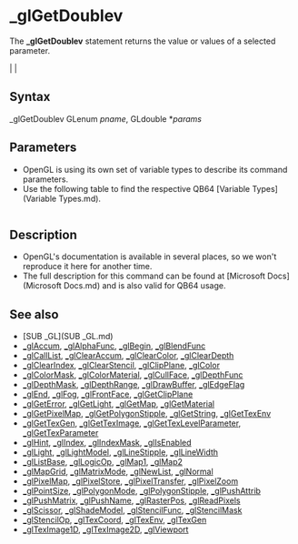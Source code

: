 # _glGetDoublev

The **_glGetDoublev** statement returns the value or values of a selected parameter.

  

|  |

## Syntax

_glGetDoublev GLenum *pname*, GLdouble **params*
  

## Parameters

* OpenGL is using its own set of variable types to describe its command parameters.
* Use the following table to find the respective QB64 [Variable Types](Variable Types.md).

```    Table 2: Relations between the OpenGL variable types vs. C/C++ and QB64.  ┌──────────────┬────────────────┬──────────────────────────────────────────┐  │    **OpenGL**    │     **C/C++**      │     **QB64**                                 │  ├──────────────┼────────────────┼──────────────────────────────────────────┤  │ GLenum       │ unsigned int   │ [_UNSIGNED](_UNSIGNED.md) [LONG](LONG.md)                           │  ├──────────────┼────────────────┼──────────────────────────────────────────┤  │ GLboolean    │ unsigned char  │ [_UNSIGNED](_UNSIGNED.md) [_BYTE](_BYTE.md)                          │  ├──────────────┼────────────────┼──────────────────────────────────────────┤  │ GLbitfield   │ unsigned int   │ [_UNSIGNED](_UNSIGNED.md) [LONG](LONG.md)                           │  ├──────────────┼────────────────┼──────────────────────────────────────────┤  │ GLbyte       │ signed char    │ [_BYTE](_BYTE.md)                                    │  ├──────────────┼────────────────┼──────────────────────────────────────────┤  │ GLshort      │ short          │ [INTEGER](INTEGER.md)                                  │  ├──────────────┼────────────────┼──────────────────────────────────────────┤  │ GLint        │ int            │ [LONG](LONG.md)                                     │  ├──────────────┼────────────────┼──────────────────────────────────────────┤  │ GLsizei      │ int            │ [LONG](LONG.md)                                     │  ├──────────────┼────────────────┼──────────────────────────────────────────┤  │ GLubyte      │ unsigned char  │ [_UNSIGNED](_UNSIGNED.md) [_BYTE](_BYTE.md)                          │  ├──────────────┼────────────────┼──────────────────────────────────────────┤  │ GLushort     │ unsigned short │ [_UNSIGNED](_UNSIGNED.md) [INTEGER](INTEGER.md)                        │  ├──────────────┼────────────────┼──────────────────────────────────────────┤  │ GLuint       │ unsigned int   │ [_UNSIGNED](_UNSIGNED.md) [LONG](LONG.md)                           │  ├──────────────┼────────────────┼──────────────────────────────────────────┤  │ GLfloat      │ float          │ [SINGLE](SINGLE.md)                                   │  ├──────────────┼────────────────┼──────────────────────────────────────────┤  │ GLclampf     │ float          │ [SINGLE](SINGLE.md)                                   │  ├──────────────┼────────────────┼──────────────────────────────────────────┤  │ GLdouble     │ double         │ [DOUBLE](DOUBLE.md)                                   │  ├──────────────┼────────────────┼──────────────────────────────────────────┤  │ GLclampd     │ double         │ [DOUBLE](DOUBLE.md)                                   │  ├──────────────┼────────────────┼──────────────────────────────────────────┤  │ GLvoid   **(1)** │ void           │ [_OFFSET](_OFFSET.md)(any fixed lenght string or [_BYTE](_BYTE.md) │  │              │                │         array element)                   │  └──────────────┴────────────────┴──────────────────────────────────────────┘  **Note:** If a parameter has an asterisk (*) in front, then it's a pointer to        the designated OpenGL variable type, rather than a value of that type.        Those must be passed using the [_OFFSET](_OFFSET.md)(...) notation.   **E.g.**  GLuint *anyParam is actually the offset of a [_UNSIGNED](_UNSIGNED.md) [LONG](LONG.md) (~&)        variable or array, which must be passed as [_OFFSET](_OFFSET.md)(anyVar~&) or        [_OFFSET](_OFFSET.md)(anyArr~&()) respectively.    **(1)**  This type is regularly only used for pointers (with asterisk (*)) to        any byte sized memory data, hence [_BYTE](_BYTE.md) or fixed length strings.  
```

  

## Description

* OpenGL's documentation is available in several places, so we won't reproduce it here for another time.
* The full description for this command can be found at [Microsoft Docs](Microsoft Docs.md) and is also valid for QB64 usage.

  

## See also

* [SUB _GL](SUB _GL.md)
* [_glAccum](_glAccum.md), [_glAlphaFunc](_glAlphaFunc.md), [_glBegin](_glBegin.md), [_glBlendFunc](_glBlendFunc.md)
* [_glCallList](_glCallList.md), [_glClearAccum](_glClearAccum.md), [_glClearColor](_glClearColor.md), [_glClearDepth](_glClearDepth.md)
* [_glClearIndex](_glClearIndex.md), [_glClearStencil](_glClearStencil.md), [_glClipPlane](_glClipPlane.md), [_glColor](_glColor.md)
* [_glColorMask](_glColorMask.md), [_glColorMaterial](_glColorMaterial.md), [_glCullFace](_glCullFace.md), [_glDepthFunc](_glDepthFunc.md)
* [_glDepthMask](_glDepthMask.md), [_glDepthRange](_glDepthRange.md), [_glDrawBuffer](_glDrawBuffer.md), [_glEdgeFlag](_glEdgeFlag.md)
* [_glEnd](_glEnd.md), [_glFog](_glFog.md), [_glFrontFace](_glFrontFace.md), [_glGetClipPlane](_glGetClipPlane.md)
* [_glGetError](_glGetError.md), [_glGetLight](_glGetLight.md), [_glGetMap](_glGetMap.md), [_glGetMaterial](_glGetMaterial.md)
* [_glGetPixelMap](_glGetPixelMap.md), [_glGetPolygonStipple](_glGetPolygonStipple.md), [_glGetString](_glGetString.md), [_glGetTexEnv](_glGetTexEnv.md)
* [_glGetTexGen](_glGetTexGen.md), [_glGetTexImage](_glGetTexImage.md), [_glGetTexLevelParameter](_glGetTexLevelParameter.md), [_glGetTexParameter](_glGetTexParameter.md)
* [_glHint](_glHint.md), [_glIndex](_glIndex.md), [_glIndexMask](_glIndexMask.md), [_glIsEnabled](_glIsEnabled.md)
* [_glLight](_glLight.md), [_glLightModel](_glLightModel.md), [_glLineStipple](_glLineStipple.md), [_glLineWidth](_glLineWidth.md)
* [_glListBase](_glListBase.md), [_glLogicOp](_glLogicOp.md), [_glMap1](_glMap1.md), [_glMap2](_glMap2.md)
* [_glMapGrid](_glMapGrid.md), [_glMatrixMode](_glMatrixMode.md), [_glNewList](_glNewList.md), [_glNormal](_glNormal.md)
* [_glPixelMap](_glPixelMap.md), [_glPixelStore](_glPixelStore.md), [_glPixelTransfer](_glPixelTransfer.md), [_glPixelZoom](_glPixelZoom.md)
* [_glPointSize](_glPointSize.md), [_glPolygonMode](_glPolygonMode.md), [_glPolygonStipple](_glPolygonStipple.md), [_glPushAttrib](_glPushAttrib.md)
* [_glPushMatrix](_glPushMatrix.md), [_glPushName](_glPushName.md), [_glRasterPos](_glRasterPos.md), [_glReadPixels](_glReadPixels.md)
* [_glScissor](_glScissor.md), [_glShadeModel](_glShadeModel.md), [_glStencilFunc](_glStencilFunc.md), [_glStencilMask](_glStencilMask.md)
* [_glStencilOp](_glStencilOp.md), [_glTexCoord](_glTexCoord.md), [_glTexEnv](_glTexEnv.md), [_glTexGen](_glTexGen.md)
* [_glTexImage1D](_glTexImage1D.md), [_glTexImage2D](_glTexImage2D.md), [_glViewport](_glViewport.md)

  
